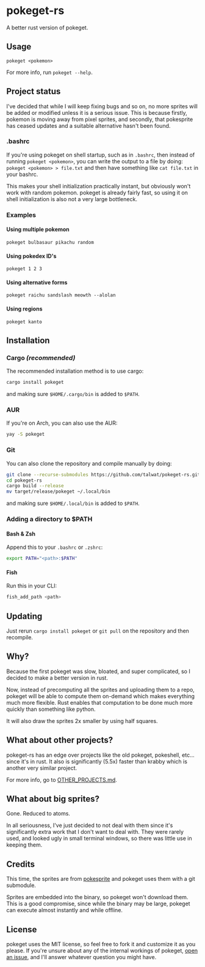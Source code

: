 # pokeget-rs

A better rust version of pokeget.

## Usage

`pokeget <pokemon>`

For more info, run `pokeget --help`.

## Project status

I've decided that while I will keep fixing bugs and so on,
no more sprites will be added or modified unless it is a serious
issue. This is because firstly, pokemon is moving away from pixel
sprites, and secondly, that pokesprite has ceased updates and a
suitable alternative hasn't been found.

### .bashrc

If you're using pokeget on shell startup, such as in `.bashrc`,
then instead of running `pokeget <pokemon>`, you can write the output
to a file by doing: `pokeget <pokemon> > file.txt`
and then have something like `cat file.txt` in your bashrc.

This makes your shell initialization practically instant, but obviously
won't work with random pokemon. pokeget is already fairly fast,
so using it on shell initialization is also not a very large bottleneck.

### Examples

#### Using multiple pokemon

`pokeget bulbasaur pikachu random`

#### Using pokedex ID's

`pokeget 1 2 3`

#### Using alternative forms

`pokeget raichu sandslash meowth --alolan`

#### Using regions

`pokeget kanto`

## Installation

### Cargo *(recommended)*

The recommended installation method is to use cargo:

```sh
cargo install pokeget
```

and making sure `$HOME/.cargo/bin` is added to `$PATH`.

### AUR

If you're on Arch, you can also use the AUR:

```sh
yay -S pokeget
```

### Git

You can also clone the repository and compile manually by doing:

```sh
git clone --recurse-submodules https://github.com/talwat/pokeget-rs.git
cd pokeget-rs
cargo build --release
mv target/release/pokeget ~/.local/bin
```

and making sure `$HOME/.local/bin` is added to `$PATH`.

### Adding a directory to $PATH

#### Bash & Zsh

Append this to your `.bashrc` or `.zshrc`:

```sh
export PATH="<path>:$PATH"
```

#### Fish

Run this in your CLI:

```sh
fish_add_path <path>
```

## Updating

Just rerun `cargo install pokeget` or `git pull` on the repository and then recompile.

## Why?

Because the first pokeget was slow, bloated, and super complicated, so I decided to make a better version in rust.

Now, instead of precomputing all the sprites and uploading them to a repo, pokeget will
be able to compute them on-demand which makes everything much more flexible.
Rust enables that computation to be done much more quickly than something like python.

It will also draw the sprites 2x smaller by using half squares.

## What about other projects?

pokeget-rs has an edge over projects like the old pokeget, pokeshell, etc... since it's in rust.
It also is significantly (5.5x) faster than krabby which is another very similar project.

For more info, go to [OTHER_PROJECTS.md](OTHER_PROJECTS.md).

## What about big sprites?

Gone. Reduced to atoms.

In all seriousness, I've just decided to not deal with them since it's significantly
extra work that I don't want to deal with. They were rarely used, and looked ugly
in small terminal windows, so there was little use in keeping them.

## Credits

This time, the sprites are from [pokesprite](https://github.com/msikma/pokesprite) and pokeget uses them with a git submodule.

Sprites are embedded into the binary, so pokeget won't download them. This is a good compromise,
since while the binary may be large, pokeget can execute almost instantly and while offline.

## License

pokeget uses the MIT license, so feel free to fork it and customize it as you please.
If you're unsure about any of the internal workings of pokeget, [open an issue](https://github.com/talwat/pokeget-rs/issues),
and I'll answer whatever question you might have.
